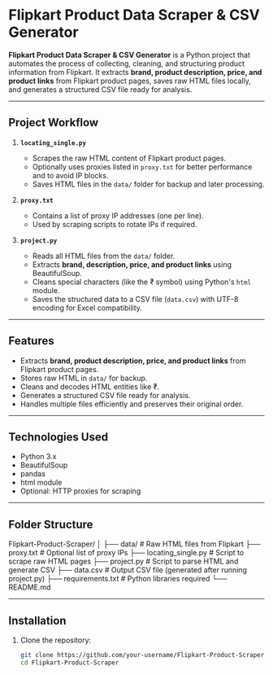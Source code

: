 # Flipkart Product Data Scraper & CSV Generator

**Flipkart Product Data Scraper & CSV Generator** is a Python project that automates the process of collecting, cleaning, and structuring product information from Flipkart. It extracts **brand, product description, price, and product links** from Flipkart product pages, saves raw HTML files locally, and generates a structured CSV file ready for analysis.

---

## Project Workflow

1. **`locating_single.py`**  
   - Scrapes the raw HTML content of Flipkart product pages.  
   - Optionally uses proxies listed in `proxy.txt` for better performance and to avoid IP blocks.  
   - Saves HTML files in the `data/` folder for backup and later processing.

2. **`proxy.txt`**  
   - Contains a list of proxy IP addresses (one per line).  
   - Used by scraping scripts to rotate IPs if required.

3. **`project.py`**  
   - Reads all HTML files from the `data/` folder.  
   - Extracts **brand, description, price, and product links** using BeautifulSoup.  
   - Cleans special characters (like the ₹ symbol) using Python's `html` module.  
   - Saves the structured data to a CSV file (`data.csv`) with UTF-8 encoding for Excel compatibility.

---

## Features

- Extracts **brand, product description, price, and product links** from Flipkart product pages.  
- Stores raw HTML in `data/` for backup.  
- Cleans and decodes HTML entities like ₹.  
- Generates a structured CSV file ready for analysis.  
- Handles multiple files efficiently and preserves their original order.

---

## Technologies Used

- Python 3.x  
- BeautifulSoup  
- pandas  
- html module  
- Optional: HTTP proxies for scraping

---

## Folder Structure
Flipkart-Product-Scraper/
│
├── data/ # Raw HTML files from Flipkart
├── proxy.txt # Optional list of proxy IPs
├── locating_single.py # Script to scrape raw HTML pages
├── project.py # Script to parse HTML and generate CSV
├── data.csv # Output CSV file (generated after running project.py)
├── requirements.txt # Python libraries required
└── README.md


---

## Installation

1. Clone the repository:
   ```bash
   git clone https://github.com/your-username/Flipkart-Product-Scraper.git
   cd Flipkart-Product-Scraper



